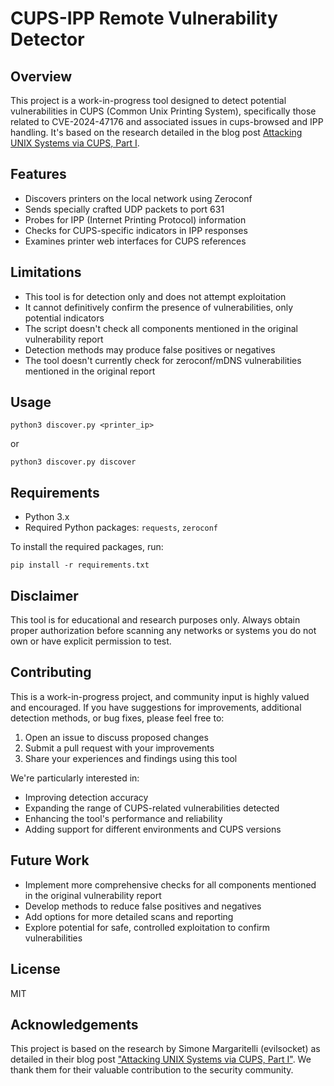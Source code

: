 # CUPS-IPP Remote Vulnerability Detector

## Overview

This project is a work-in-progress tool designed to detect potential vulnerabilities in CUPS (Common Unix Printing System), specifically those related to CVE-2024-47176 and associated issues in cups-browsed and IPP handling. It's based on the research detailed in the blog post [Attacking UNIX Systems via CUPS, Part I](https://evilsocket.net/2024/09/26/Attacking-UNIX-systems-via-CUPS-Part-I/).

## Features

- Discovers printers on the local network using Zeroconf
- Sends specially crafted UDP packets to port 631
- Probes for IPP (Internet Printing Protocol) information
- Checks for CUPS-specific indicators in IPP responses
- Examines printer web interfaces for CUPS references

## Limitations

- This tool is for detection only and does not attempt exploitation
- It cannot definitively confirm the presence of vulnerabilities, only potential indicators
- The script doesn't check all components mentioned in the original vulnerability report
- Detection methods may produce false positives or negatives
- The tool doesn't currently check for zeroconf/mDNS vulnerabilities mentioned in the original report

## Usage

```
python3 discover.py <printer_ip>
```
or
```
python3 discover.py discover
```

## Requirements

- Python 3.x
- Required Python packages: `requests`, `zeroconf`

To install the required packages, run:

```
pip install -r requirements.txt
```

## Disclaimer

This tool is for educational and research purposes only. Always obtain proper authorization before scanning any networks or systems you do not own or have explicit permission to test.

## Contributing

This is a work-in-progress project, and community input is highly valued and encouraged. If you have suggestions for improvements, additional detection methods, or bug fixes, please feel free to:

1. Open an issue to discuss proposed changes
2. Submit a pull request with your improvements
3. Share your experiences and findings using this tool

We're particularly interested in:
- Improving detection accuracy
- Expanding the range of CUPS-related vulnerabilities detected
- Enhancing the tool's performance and reliability
- Adding support for different environments and CUPS versions

## Future Work

- Implement more comprehensive checks for all components mentioned in the original vulnerability report
- Develop methods to reduce false positives and negatives
- Add options for more detailed scans and reporting
- Explore potential for safe, controlled exploitation to confirm vulnerabilities

## License

MIT

## Acknowledgements

This project is based on the research by Simone Margaritelli (evilsocket) as detailed in their blog post ["Attacking UNIX Systems via CUPS, Part I"](https://www.evilsocket.net/2024/09/26/Attacking-UNIX-systems-via-CUPS-Part-I/). We thank them for their valuable contribution to the security community.